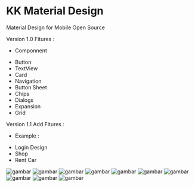 # KK Material Design
Material Design for Mobile Open Source 

Version 1.0
Fitures :
* Componnent
- Button
- TextView
- Card
- Navigation
- Button Sheet
- Chips
- Dialogs
- Expansion
- Grid

Version 1.1
Add Fitures :
* Example :
- Login Design
- Shop 
- Rent Car

![gambar](https://res.cloudinary.com/kampuskoding/image/upload/w_300/screenshoot/Screenshot_20180921-112328.jpg) 
![gambar](https://res.cloudinary.com/kampuskoding/image/upload/w_300/screenshoot/Screenshot_20180921-112342.jpg)
![gambar](https://res.cloudinary.com/kampuskoding/image/upload/w_300/screenshoot/Screenshot_20180921-112347.jpg) 
![gambar](https://res.cloudinary.com/kampuskoding/image/upload/w_300/screenshoot/Screenshot_20180921-112355.jpg) 
![gambar](https://res.cloudinary.com/kampuskoding/image/upload/w_300/screenshoot/Screenshot_20180921-112405.jpg) 
![gambar](https://res.cloudinary.com/kampuskoding/image/upload/w_300/screenshoot/Screenshot_20180921-113518.jpg) 
![gambar](https://res.cloudinary.com/kampuskoding/image/upload/w_300/screenshoot/Screenshot_20180921-112405.jpg)
![gambar](https://res.cloudinary.com/kampuskoding/image/upload/w_300/screenshoot/Screenshot_20180921-112420.jpg) 
![gambar](https://res.cloudinary.com/kampuskoding/image/upload/w_300/screenshoot/Screenshot_20180921-112422.jpg) 
![gambar](https://res.cloudinary.com/kampuskoding/image/upload/w_300/screenshoot/Screenshot_20180921-112428.jpg) 
